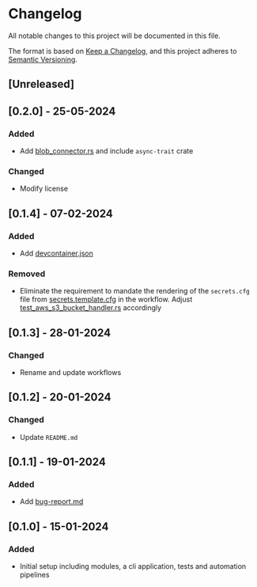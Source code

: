 # Changelog

All notable changes to this project will be documented in this file.

The format is based on [Keep a Changelog](https://keepachangelog.com/en/1.0.0/),
and this project adheres to [Semantic Versioning](https://semver.org/spec/v2.0.0.html).

## [Unreleased]

## [0.2.0] - 25-05-2024

### Added

- Add [blob_connector.rs](./modules/connectors/blob_connector.rs) and include `async-trait` crate 

### Changed

- Modify license

## [0.1.4] - 07-02-2024

### Added 

- Add [devcontainer.json](./.devcontainer/devcontainer.json)

### Removed

- Eliminate the requirement to mandate the rendering of the `secrets.cfg` file from [secrets.template.cfg](./templates/secrets.template.cfg) in the workflow. Adjust [test_aws_s3_bucket_handler.rs](./test/test_aws_s3_bucket_handler.rs) accordingly

## [0.1.3] - 28-01-2024

### Changed

- Rename and update workflows

## [0.1.2] - 20-01-2024

### Changed

- Update `README.md`

## [0.1.1] - 19-01-2024

### Added

- Add [bug-report.md](.github/ISSUE_TEMPLATE/bug-report.md)

## [0.1.0] - 15-01-2024

### Added

- Initial setup including modules, a cli application, tests and automation pipelines